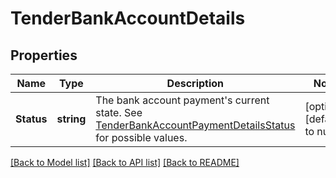 # TenderBankAccountDetails

## Properties
Name | Type | Description | Notes
------------ | ------------- | ------------- | -------------
**Status** | **string** | The bank account payment&#x27;s current state.  See [TenderBankAccountPaymentDetailsStatus](https://developer.squareup.com/reference/square_2024-07-17/enums/TenderBankAccountDetailsStatus) for possible values. | [optional] [default to null]

[[Back to Model list]](../README.md#documentation-for-models) [[Back to API list]](../README.md#documentation-for-api-endpoints) [[Back to README]](../README.md)

